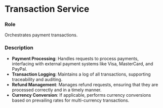 # Transaction Service

### Role
Orchestrates payment transactions.

### Description
- **Payment Processing**: Handles requests to process payments, interfacing with external payment systems like Visa, MasterCard, and PayPal.
- **Transaction Logging**: Maintains a log of all transactions, supporting traceability and auditing.
- **Refund Management**: Manages refund requests, ensuring that they are processed correctly and in a timely manner.
- **Currency Conversion**: If applicable, performs currency conversions based on prevailing rates for multi-currency transactions.

